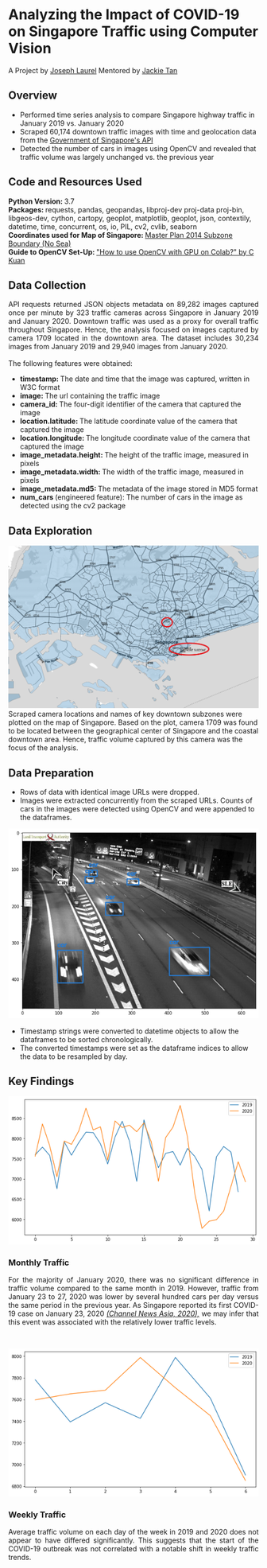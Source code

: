 # Analyzing the Impact of COVID-19 on Singapore Traffic using Computer Vision
A Project by [Joseph Laurel](https://www.linkedin.com/in/josephlaurel/)
Mentored by [Jackie Tan](https://www.linkedin.com/in/jackietanyen)

## Overview
* Performed time series analysis to compare Singapore highway traffic in January 2019 vs. January 2020
* Scraped 60,174 downtown traffic images with time and geolocation data from the [Government of Singapore's API](https://data.gov.sg/dataset/traffic-images)
* Detected the number of cars in images using OpenCV and revealed that traffic volume was largely unchanged vs. the previous year

## Code and Resources Used
<b> Python Version: </b> 3.7 <br>
<b> Packages: </b> requests, pandas, geopandas, libproj-dev proj-data proj-bin, libgeos-dev, cython, cartopy, geoplot, matplotlib, geoplot, json, contextily, datetime, time, concurrent, os, io, PIL, cv2, cvlib, seaborn <br>
<b> Coordinates used for Map of Singapore: </b> [Master Plan 2014 Subzone Boundary (No Sea)](https://data.gov.sg/dataset/master-plan-2014-subzone-boundary-no-sea) <br>
<b> Guide to OpenCV Set-Up: </b> ["How to use OpenCV with GPU on Colab?" by C Kuan](https://towardsdatascience.com/how-to-use-opencv-with-gpu-on-colab-25594379945f)

## Data Collection
<p align='justify'> API requests returned JSON objects metadata on 89,282 images captured once per minute by 323 traffic cameras across Singapore in January 2019 and January 2020. Downtown traffic was used as a proxy for overall traffic throughout Singapore. Hence, the analysis focused on images captured by camera 1709 located in the downtown area. The dataset includes 30,234 images from January 2019 and 29,940 images from January 2020. <br><br> The following features were obtained:</p>

* <b> timestamp: </b> The date and time that the image was captured, written in W3C format
* <b> image: </b> The url containing the traffic image
* <b> camera_id: </b> The four-digit identifier of the camera that captured the image
* <b> location.latitude: </b> The latitude coordinate value of the camera that captured the image
* <b> location.longitude: </b> The longitude coordinate value of the camera that captured the image
* <b> image_metadata.height: </b> The height of the traffic image, measured in pixels
* <b> image_metadata.width: </b> The width of the traffic image, measured in pixels
* <b> image_metadata.md5: </b> The metadata of the image stored in MD5 format
* <b> num_cars </b> (engineered feature): The number of cars in the image as detected using the cv2 package

## Data Exploration
![Downtown Singapore](Graphs/downtown_sg.png)
Scraped camera locations and names of key downtown subzones were plotted on the map of Singapore. Based on the plot, camera 1709 was found to be located between the geographical center of Singapore and the coastal downtown area. Hence, traffic volume captured by this camera was the focus of the analysis.

## Data Preparation
* Rows of data with identical image URLs were dropped.
* Images were extracted concurrently from the scraped URLs. Counts of cars in the images were detected using OpenCV and were appended to the dataframes.

![Labeled Cars](Graphs/labeled_cars.png)
* Timestamp strings were converted to datetime objects to allow the dataframes to be sorted chronologically.
* The converted timestamps were set as the dataframe indices to allow the data to be resampled by day.

## Key Findings

![Monthly Traffic](Graphs/monthly%20traffic.png)
### Monthly Traffic
<p align='justify'> For the majority of January 2020, there was no significant difference in traffic volume compared to the same month in 2019. However, traffic from January 23 to 27, 2020 was lower by several hundred cars per day versus the same period in the previous year. As Singapore reported its first COVID-19 case on January 23, 2020 <i><a href='https://www.channelnewsasia.com/news/singapore/singapore-covid-19-outbreak-evolved-coronavirus-deaths-timeline-12639444'> (Channel News Asia, 2020),</a> </i> we may infer that this event was associated with the relatively lower traffic levels. </p> <br>

![Weekly Traffic](Graphs/weekly%20traffic.png)
### Weekly Traffic
<p align='justify'> Average traffic volume on each day of the week in 2019 and 2020 does not appear to have differed significantly. This suggests that the start of the COVID-19 outbreak was not correlated with a notable shift in weekly traffic trends. <p>
